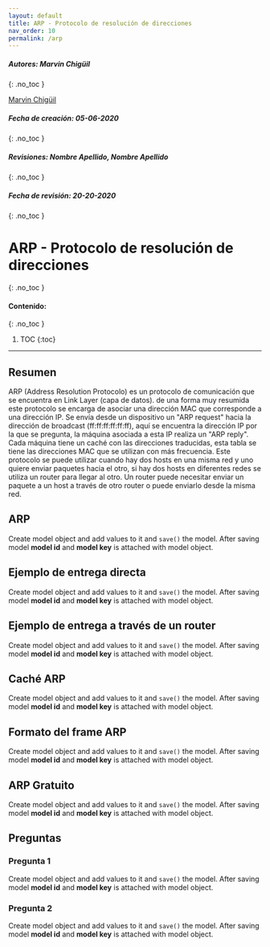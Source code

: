 ```yaml
---
layout: default
title: ARP - Protocolo de resolución de direcciones
nav_order: 10
permalink: /arp
---
```

##### **Autores:** Marvin Chigüil
{: .no_toc } 

[ Marvin Chigüil](https://github.com/mrosendo782)

##### **Fecha de creación:** 05-06-2020
{: .no_toc }

##### **Revisiones:**  Nombre Apellido, Nombre Apellido
{: .no_toc }

##### **Fecha de revisión:** 20-20-2020
{: .no_toc }

# ARP - Protocolo de resolución de direcciones
{: .no_toc }

#### Contenido:
{: .no_toc }

1. TOC
{:toc}

---


## Resumen
ARP (Address Resolution Protocolo) es un protocolo de comunicación que se encuentra en Link Layer (capa de datos). de una forma muy resumida este protocolo se encarga de asociar una dirección MAC que corresponde a una dirección IP. Se envía desde un dispositivo un "ARP request" hacia la dirección de broadcast (ff:ff:ff:ff:ff:ff), aquí se encuentra la dirección IP por la que se pregunta, la máquina asociada a esta IP realiza un "ARP reply". Cada máquina tiene un caché con las direcciones traducidas, esta tabla se tiene las direcciones MAC que se utilizan con más frecuencia. Este protocolo se puede utilizar cuando hay dos hosts en una misma red y uno quiere enviar paquetes hacia el otro, si hay dos hosts en diferentes redes se utiliza un router para llegar al otro. Un router puede necesitar enviar un paquete a un host a través de otro router o puede enviarlo desde la misma red.

## ARP
Create model object and add values to it and `save()` the model. After saving model **model id** and 
**model key** is attached with model object.

## Ejemplo de entrega directa
Create model object and add values to it and `save()` the model. After saving model **model id** and 
**model key** is attached with model object.

## Ejemplo de entrega a través de un router
Create model object and add values to it and `save()` the model. After saving model **model id** and 
**model key** is attached with model object.

## Caché ARP
Create model object and add values to it and `save()` the model. After saving model **model id** and 
**model key** is attached with model object.

## Formato del frame ARP
Create model object and add values to it and `save()` the model. After saving model **model id** and 
**model key** is attached with model object.

## ARP Gratuito
Create model object and add values to it and `save()` the model. After saving model **model id** and 
**model key** is attached with model object.


## Preguntas

### Pregunta 1
Create model object and add values to it and `save()` the model. After saving model **model id** and 
**model key** is attached with model object.

### Pregunta 2
Create model object and add values to it and `save()` the model. After saving model **model id** and 
**model key** is attached with model object.

